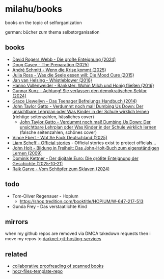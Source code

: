 # milahu/books

books on the topic of selforganization

german: bücher zum thema selbstorganisation



## books

- [David Rogers Webb - Die große Enteignung (2024)](https://github.com/milahu/enteignung)
- [Doug Casey - The Preparation (2025)](https://github.com/milahu/the-preparation-by-doug-casey-2025)
- [André Schmitt - Wenn die Krise kommt (2025)](https://github.com/milahu/andre-schmitt-wenn-die-krise-kommt-2025)
- [Julia Ross - Was die Seele essen will: Die Mood Cure (2015)](https://github.com/milahu/julia-ross-die-mood-cure)
- [Jan van Helsing - Whistleblower (2016)](https://github.com/milahu/jan-van-helsing-whistleblower)
- [Hanno Vollenweider - Bankster: Wohin Milch und Honig fließen (2016)](https://github.com/milahu/hanno-vollenweider-bankster-2016)
- [Gunnar Kunz - Achtung! Sie verlassen den demokratischen Sektor (2024)](https://github.com/milahu/gunnar-kunz-sie-verlassen-den-demokratischen-sektor-2024)
- [Grace Llewellyn - Das Teenager Befreiungs Handbuch (2014)](https://github.com/milahu/teenager-befreiungs-handbuch-von-grace-llewellyn-2014)
- [John Taylor Gatto - Verdummt noch mal! Dumbing Us Down: Der unsichtbare Lehrplan oder Was Kinder in der Schule wirklich lernen](https://annas-archive.org/md5/8dd4b2c7e6198aabb600847fcbef3aac) (richtige seitenzahlen, hässliches cover)
  - [John Taylor Gatto - Verdummt noch mal! Dumbing Us Down: Der unsichtbare Lehrplan oder Was Kinder in der Schule wirklich lernen](https://annas-archive.org/md5/2c0a18ca93b935c3af59105196311214) (falsche seitenzahlen, schönes cover)
- [Vince Ebert - Wot Se Fack Deutschland (2025)](https://github.com/milahu/wot-se-fack-von-vince-ebert-2025)
- [Liam Scheff - Official stories](https://github.com/milahu/officialstories) - Official stories exist to protect officials...
- [John Holt - Bildung in Freiheit: Das John-Holt-Buch zum eigenständigen Lernen (2009)](https://github.com/milahu/bildung-in-freiheit-von-john-holt-2009)
- [Dominik Kettner - Der digitale Euro: Die größte Enteignung der Geschichte (2025-10-21)](https://github.com/milahu/der-digitale-euro-von-dominik-kettner-2025)
- [Raik Garve - Vom Schöpfer zum Sklaven (2024)](https://github.com/milahu/vom-schoepfer-zum-sklaven-von-raik-garve-2024)



## todo

- Tom-Oliver Regenauer - Hopium
  - https://shop.tredition.com/booktitle/HOPIUM/W-647-217-513
- Gunda Frey - Das verstaatlichte Kind



## mirrors

when my github repos are removed via DMCA takedown requests
then i move my repos to [darknet-git-hosting-services](https://github.com/milahu/darknet-git-hosting-services)



## related

- [collaborative proofreading of scanned books](https://www.reddit.com/r/Annas_Archive/comments/1n36rw2/collaborative_proofreading_of_scanned_books/)
- [hocr-files-template-repo](https://github.com/milahu/hocr-files-template-repo)
